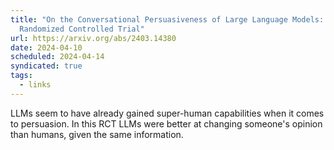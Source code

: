 ```yaml
---
title: "On the Conversational Persuasiveness of Large Language Models: A
  Randomized Controlled Trial"
url: https://arxiv.org/abs/2403.14380
date: 2024-04-10
scheduled: 2024-04-14
syndicated: true
tags:
  - links
---
```


LLMs seem to have already gained super-human capabilities when it comes to persuasion. In this RCT LLMs were better at changing someone's opinion than humans, given the same information.

